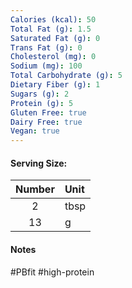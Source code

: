 ```yaml
---
Calories (kcal): 50
Total Fat (g): 1.5
Saturated Fat (g): 0
Trans Fat (g): 0
Cholesterol (mg): 0
Sodium (mg): 100
Total Carbohydrate (g): 5
Dietary Fiber (g): 1
Sugars (g): 2
Protein (g): 5
Gluten Free: true
Dairy Free: true
Vegan: true
---
```

#### Serving Size:

| Number | Unit |
| :----: | :--- |
|   2    | tbsp |
|   13   | g    |
#### Notes

#PBfit #high-protein